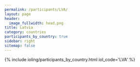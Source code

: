 ```yaml
---
permalink: /participants/LVA/
layout: page
header:
  image_fullwidth: head.png
title: Latvia
category: countries
participants_by_country: true
sidebar: right
sitemap: false
---
```


{% include ioling/participants_by_country.html iol_code='LVA' %}